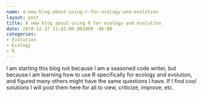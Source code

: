```yaml
--- 
name: a-new-blog-about-using-r-for-ecology-and-evolution
layout: post
title: A new blog about using R for ecology and evolution
date: 2010-12-27 11:42:00.001000 -06:00
categories: 
- Evolution
- Ecology
- R
---
```


I am starting this blog not because I am a seasoned code writer, but because I am learning how to use R specifically for ecology and evolution, and figured many others might have the same questions I have. If I find cool solutions I will post them here for all to view, criticize, improve, etc.
